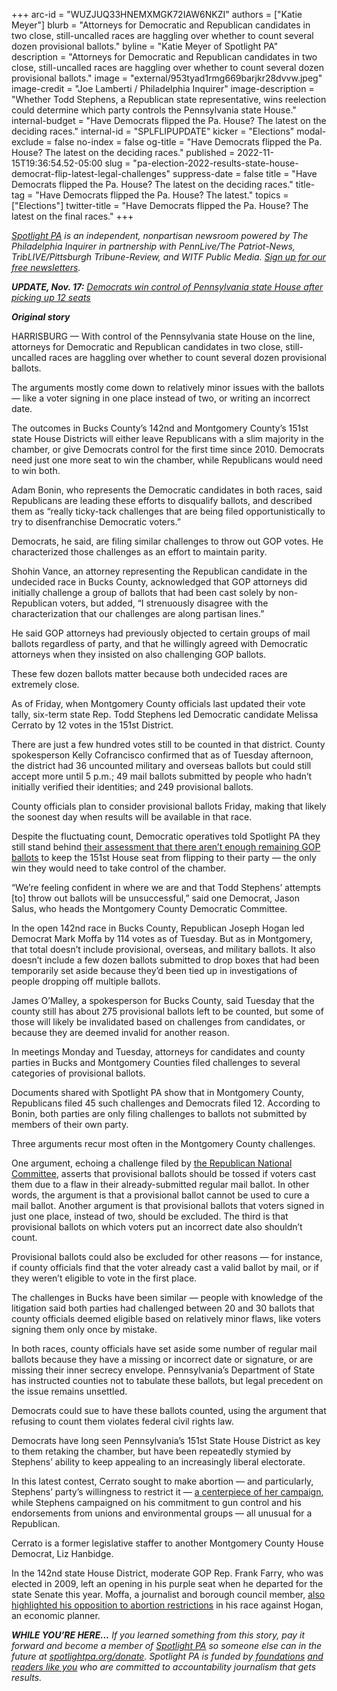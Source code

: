 +++
arc-id = "WUZJUQ33HNEMXMGK72IAW6NKZI"
authors = ["Katie Meyer"]
blurb = "Attorneys for Democratic and Republican candidates in two close, still-uncalled races are haggling over whether to count several dozen provisional ballots."
byline = "Katie Meyer of Spotlight PA"
description = "Attorneys for Democratic and Republican candidates in two close, still-uncalled races are haggling over whether to count several dozen provisional ballots."
image = "external/953tyad1rmg669barjkr28dvvw.jpeg"
image-credit = "Joe Lamberti / Philadelphia Inquirer"
image-description = "Whether Todd Stephens, a Republican state representative, wins reelection could determine which party controls the Pennsylvania state House."
internal-budget = "Have Democrats flipped the Pa. House? The latest on the deciding races."
internal-id = "SPLFLIPUPDATE"
kicker = "Elections"
modal-exclude = false
no-index = false
og-title = "Have Democrats flipped the Pa. House? The latest on the deciding races."
published = 2022-11-15T19:36:54.52-05:00
slug = "pa-election-2022-results-state-house-democrat-flip-latest-legal-challenges"
suppress-date = false
title = "Have Democrats flipped the Pa. House? The latest on the deciding races."
title-tag = "Have Democrats flipped the Pa. House? The latest."
topics = ["Elections"]
twitter-title = "Have Democrats flipped the Pa. House? The latest on the final races."
+++

<a href="https://www.spotlightpa.org/"><i>Spotlight PA</i></a><i> is an independent, nonpartisan newsroom powered by The Philadelphia Inquirer in partnership with PennLive/The Patriot-News, TribLIVE/Pittsburgh Tribune-Review, and WITF Public Media. </i><a href="https://www.spotlightpa.org/newsletters"><i>Sign up for our free newsletters</i></a><i>.</i>

<i><b>UPDATE, Nov. 17:</b></i><i> </i><a href="https://www.spotlightpa.org/news/2022/11/pa-governor-election-2022-results-house-democrats-flip-republican-control/" target="_blank"><i>Democrats win control of Pennsylvania state House after picking up 12 seats</i></a>

<i><b>Original story</b></i>

HARRISBURG — With control of the Pennsylvania state House on the line, attorneys for Democratic and Republican candidates in two close, still-uncalled races are haggling over whether to count several dozen provisional ballots.

The arguments mostly come down to relatively minor issues with the ballots — like a voter signing in one place instead of two, or writing an incorrect date.

The outcomes in Bucks County’s 142nd and Montgomery County’s 151st state House Districts will either leave Republicans with a slim majority in the chamber, or give Democrats control for the first time since 2010. Democrats need just one more seat to win the chamber, while Republicans would need to win both.

<script src="https://www.spotlightpa.org/embed.js" async></script><div data-spl-embed-version="1" data-spl-src="https://www.spotlightpa.org/embeds/newsletter/"></div>

Adam Bonin, who represents the Democratic candidates in both races, said Republicans are leading these efforts to disqualify ballots, and described them as “really ticky-tack challenges that are being filed opportunistically to try to disenfranchise Democratic voters.”

Democrats, he said, are filing similar challenges to throw out GOP votes. He characterized those challenges as an effort to maintain parity.

Shohin Vance, an attorney representing the Republican candidate in the undecided race in Bucks County, acknowledged that GOP attorneys did initially challenge a group of ballots that had been cast solely by non-Republican voters, but added, “I strenuously disagree with the characterization that our challenges are along partisan lines.”

He said GOP attorneys had previously objected to certain groups of mail ballots regardless of party, and that he willingly agreed with Democratic attorneys when they insisted on also challenging GOP ballots.

These few dozen ballots matter because both undecided races are extremely close.

As of Friday, when Montgomery County officials last updated their vote tally, six-term state Rep. Todd Stephens led Democratic candidate Melissa Cerrato by 12 votes in the 151st District.

There are just a few hundred votes still to be counted in that district. County spokesperson Kelly Cofrancisco confirmed that as of Tuesday afternoon, the district had 36 uncounted military and overseas ballots but could still accept more until 5 p.m.; 49 mail ballots submitted by people who hadn’t initially verified their identities; and 249 provisional ballots.

County officials plan to consider provisional ballots Friday, making that likely the soonest day when results will be available in that race.

Despite the fluctuating count, Democratic operatives told Spotlight PA they still stand behind <a href="https://www.spotlightpa.org/news/2022/11/pa-election-2022-results-legislature-state-house-majority/">their assessment that there aren’t enough remaining GOP ballots</a> to keep the 151st House seat from flipping to their party — the only win they would need to take control of the chamber.

“We’re feeling confident in where we are and that Todd Stephens’ attempts [to] throw out ballots will be unsuccessful,” said one Democrat, Jason Salus, who heads the Montgomery County Democratic Committee.

In the open 142nd race in Bucks County, Republican Joseph Hogan led Democrat Mark Moffa by 114 votes as of Tuesday. But as in Montgomery, that total doesn’t include provisional, overseas, and military ballots. It also doesn’t include a few dozen ballots submitted to drop boxes that had been temporarily set aside because they’d been tied up in investigations of people dropping off multiple ballots.

James O’Malley, a spokesperson for Bucks County, said Tuesday that the county still has about 275 provisional ballots left to be counted, but some of those will likely be invalidated based on challenges from candidates, or because they are deemed invalid for another reason.

In meetings Monday and Tuesday, attorneys for candidates and county parties in Bucks and Montgomery Counties filed challenges to several categories of provisional ballots.

Documents shared with Spotlight PA show that in Montgomery County, Republicans filed 45 such challenges and Democrats filed 12. According to Bonin, both parties are only filing challenges to ballots not submitted by members of their own party.

Three arguments recur most often in the Montgomery County challenges.

One argument, echoing a challenge filed by <a href="https://www.inquirer.com/politics/election/live/election-2022-results-pennsylvania-senate-john-fetterman-governor-josh-shapiro-20221109.html#card-2120542897">the Republican National Committee</a>, asserts that provisional ballots should be tossed if voters cast them due to a flaw in their already-submitted regular mail ballot. In other words, the argument is that a provisional ballot cannot be used to cure a mail ballot. Another argument is that provisional ballots that voters signed in just one place, instead of two, should be excluded. The third is that provisional ballots on which voters put an incorrect date also shouldn’t count.

Provisional ballots could also be excluded for other reasons — for instance, if county officials find that the voter already cast a valid ballot by mail, or if they weren’t eligible to vote in the first place.

The challenges in Bucks have been similar — people with knowledge of the litigation said both parties had challenged between 20 and 30 ballots that county officials deemed eligible based on relatively minor flaws, like voters signing them only once by mistake.

<script src="https://www.spotlightpa.org/embed.js" async></script><div data-spl-embed-version="1" data-spl-src="https://www.spotlightpa.org/embeds/donate/?eyebrow_text=SUPPORT%20SPOTLIGHT%20PA&cta_text=YES%2C%20I%20WANT%20TO%20CONTRIBUTE&teaser_text=The%20future%20of%20Spotlight%20PA%20depends%20on%20your%20support.%20Make%20a%20tax-deductible%20gift%20now%20to%20ensure%20this%20vital%20journalism%20can%20continue%20in%202023.%20As%20a%20special%20bonus%2C%20%3Cb%3Eall%20gifts%20will%20be%20DOUBLED."></div>

In both races, county officials have set aside some number of regular mail ballots because they have a missing or incorrect date or signature, or are missing their inner secrecy envelope. Pennsylvania’s Department of State has instructed counties not to tabulate these ballots, but legal precedent on the issue remains unsettled.

Democrats could sue to have these ballots counted, using the argument that refusing to count them violates federal civil rights law.

Democrats have long seen Pennsylvania’s 151st State House District as key to them retaking the chamber, but have been repeatedly stymied by Stephens’ ability to keep appealing to an increasingly liberal electorate.

In this latest contest, Cerrato sought to make abortion — and particularly, Stephens’ party’s willingness to restrict it — <a href="https://www.spotlightpa.org/news/2022/11/pa-election-2022-state-house-control-abortion-democrats-republicans-todd-stephens/">a centerpiece of her campaign</a>, while Stephens campaigned on his commitment to gun control and his endorsements from unions and environmental groups — all unusual for a Republican.

Cerrato is a former legislative staffer to another Montgomery County House Democrat, Liz Hanbidge.

In the 142nd state House District, moderate GOP Rep. Frank Farry, who was elected in 2009, left an opening in his purple seat when he departed for the state Senate this year. Moffa, a journalist and borough council member, <a href="https://whyy.org/articles/race-to-watch-mark-moffa-and-joe-hogan-compete-for-142nd-state-house-district-seat/">also highlighted his opposition to abortion restrictions</a> in his race against Hogan, an economic planner.

<i><b>WHILE YOU’RE HERE...</b></i><i> If you learned something from this story, pay it forward and become a member of </i><a href="https://www.spotlightpa.org/"><i>Spotlight PA</i></a><i> so someone else can in the future at </i><a href="https://www.spotlightpa.org/donate"><i>spotlightpa.org/donate</i></a><i>. Spotlight PA is funded by</i><a href="https://www.spotlightpa.org/support"><i> foundations</i></a><i> </i><a href="https://www.spotlightpa.org/support"><i>and readers like you</i></a><i> who are committed to accountability journalism that gets results.</i>
